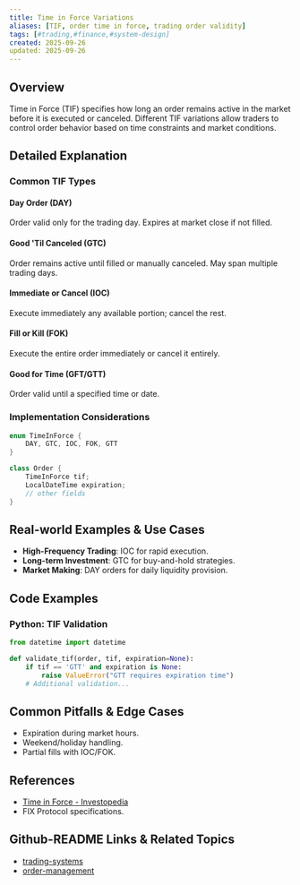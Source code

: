 ```yaml
---
title: Time in Force Variations
aliases: [TIF, order time in force, trading order validity]
tags: [#trading,#finance,#system-design]
created: 2025-09-26
updated: 2025-09-26
---
```


## Overview

Time in Force (TIF) specifies how long an order remains active in the market before it is executed or canceled. Different TIF variations allow traders to control order behavior based on time constraints and market conditions.

## Detailed Explanation

### Common TIF Types

#### Day Order (DAY)
Order valid only for the trading day. Expires at market close if not filled.

#### Good 'Til Canceled (GTC)
Order remains active until filled or manually canceled. May span multiple trading days.

#### Immediate or Cancel (IOC)
Execute immediately any available portion; cancel the rest.

#### Fill or Kill (FOK)
Execute the entire order immediately or cancel it entirely.

#### Good for Time (GFT/GTT)
Order valid until a specified time or date.

### Implementation Considerations

```java
enum TimeInForce {
    DAY, GTC, IOC, FOK, GTT
}

class Order {
    TimeInForce tif;
    LocalDateTime expiration;
    // other fields
}
```

## Real-world Examples & Use Cases

- **High-Frequency Trading**: IOC for rapid execution.
- **Long-term Investment**: GTC for buy-and-hold strategies.
- **Market Making**: DAY orders for daily liquidity provision.

## Code Examples

### Python: TIF Validation

```python
from datetime import datetime

def validate_tif(order, tif, expiration=None):
    if tif == 'GTT' and expiration is None:
        raise ValueError("GTT requires expiration time")
    # Additional validation...
```

## Common Pitfalls & Edge Cases

- Expiration during market hours.
- Weekend/holiday handling.
- Partial fills with IOC/FOK.

## References

- [Time in Force - Investopedia](https://www.investopedia.com/terms/t/timeinforce.asp)
- FIX Protocol specifications.

## Github-README Links & Related Topics

- [trading-systems](../trading-systems/README.md)
- [order-management](../order-management/README.md)